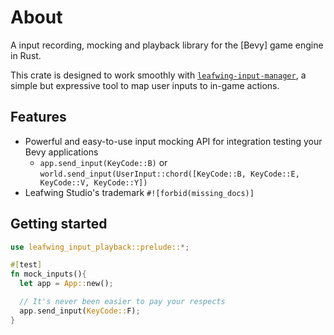 # About

A input recording, mocking and playback library for the [Bevy] game engine in Rust.

This crate is designed to work smoothly with [`leafwing-input-manager`](https://crates.io/crates/leafwing-input-manager), a simple but expressive tool to map user inputs to in-game actions.

## Features

- Powerful and easy-to-use input mocking API for integration testing your Bevy applications
  - `app.send_input(KeyCode::B)` or `world.send_input(UserInput::chord([KeyCode::B, KeyCode::E, KeyCode::V, KeyCode::Y])`
- Leafwing Studio's trademark `#![forbid(missing_docs)]`

## Getting started

```rust
use leafwing_input_playback::prelude::*;

#[test]
fn mock_inputs(){
  let app = App::new();

  // It's never been easier to pay your respects
  app.send_input(KeyCode::F);
}
```
